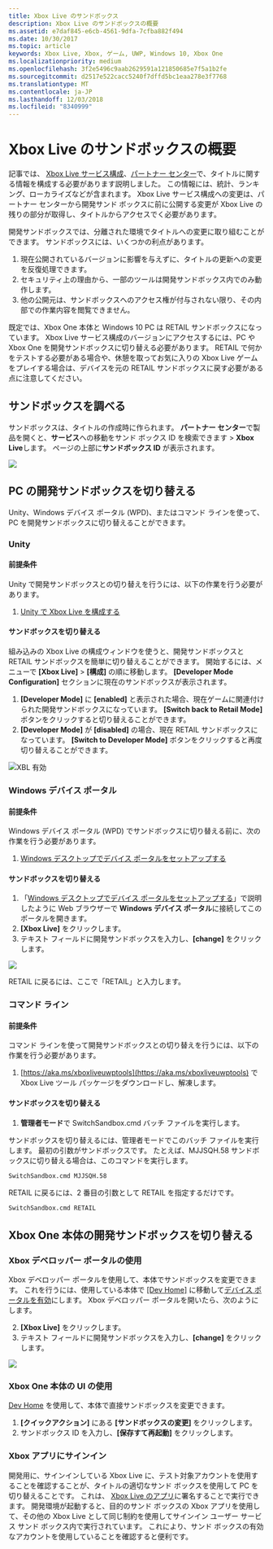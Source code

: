 ```yaml
---
title: Xbox Live のサンドボックス
description: Xbox Live のサンドボックスの概要
ms.assetid: e7daf845-e6cb-4561-9dfa-7cfba882f494
ms.date: 10/30/2017
ms.topic: article
keywords: Xbox Live, Xbox, ゲーム, UWP, Windows 10, Xbox One
ms.localizationpriority: medium
ms.openlocfilehash: 3f2e5496c9aab2629591a121850685e7f5a1b2fe
ms.sourcegitcommit: d2517e522cacc5240f7dffd5bc1eaa278e3f7768
ms.translationtype: MT
ms.contentlocale: ja-JP
ms.lasthandoff: 12/03/2018
ms.locfileid: "8340999"
---
```

# <a name="xbox-live-sandboxes-introduction"></a>Xbox Live のサンドボックスの概要

記事では、 [Xbox Live サービス構成](xbox-live-service-configuration-creators.md)、[パートナー センター](https://partner.microsoft.com/dashboard)で、タイトルに関する情報を構成する必要があります説明しました。 この情報には、統計、ランキング、ローカライズなどが含まれます。 Xbox Live サービス構成への変更は、パートナー センターから開発サンド ボックスに前に公開する変更が Xbox Live の残りの部分が取得し、タイトルからアクセスでく必要があります。

開発サンドボックスでは、分離された環境でタイトルへの変更に取り組むことができます。 サンドボックスには、いくつかの利点があります。

1. 現在公開されているバージョンに影響を与えずに、タイトルの更新への変更を反復処理できます。
2. セキュリティ上の理由から、一部のツールは開発サンドボックス内でのみ動作します。
3. 他の公開元は、サンドボックスへのアクセス権が付与されない限り、その内部での作業内容を閲覧できません。

既定では、Xbox One 本体と Windows 10 PC は RETAIL サンドボックスになっています。 Xbox Live サービス構成のバージョンにアクセスするには、PC や Xbox One を開発サンドボックスに切り替える必要があります。 RETAIL で何かをテストする必要がある場合や、休憩を取ってお気に入りの Xbox Live ゲームをプレイする場合は、デバイスを元の RETAIL サンドボックスに戻す必要がある点に注意してください。

## <a name="finding-out-about-your-sandbox"></a>サンドボックスを調べる

サンドボックスは、タイトルの作成時に作られます。 **パートナー センター**で製品を開くと、**サービス**への移動をサンド ボックス ID を検索できます > **Xbox Live**します。 ページの上部に**サンドボックス ID** が表示されます。

![](../images/getting_started/devcenter_sandbox_id.png)

## <a name="switch-your-pcs-development-sandbox"></a>PC の開発サンドボックスを切り替える
Unity、Windows デバイス ポータル (WPD)、またはコマンド ラインを使って、PC を開発サンドボックスに切り替えることができます。

### <a name="unity"></a>Unity

#### <a name="prerequisites"></a>前提条件
Unity で開発サンドボックスとの切り替えを行うには、以下の作業を行う必要があります。

1. [Unity で Xbox Live を構成する](configure-xbox-live-in-unity.md)

#### <a name="switch-sandboxes"></a>サンドボックスを切り替える
組み込みの Xbox Live の構成ウィンドウを使うと、開発サンドボックスと RETAIL サンドボックスを簡単に切り替えることができます。 開始するには、メニューで **[Xbox Live]** > **[構成]** の順に移動します。 **[Developer Mode Configuration]** セクションに現在のサンドボックスが表示されます。

1. **[Developer Mode]** に **[enabled]** と表示された場合、現在ゲームに関連付けられた開発サンドボックスになっています。 **[Switch back to Retail Mode]** ボタンをクリックすると切り替えることができます。
2. **[Developer Mode]** が **[disabled]** の場合、現在 RETAIL サンドボックスになっています。 **[Switch to Developer Mode]** ボタンをクリックすると再度切り替えることができます。

![XBL 有効](../images/unity/unity-xbl-dev-mode.PNG)

### <a name="windows-device-portal"></a>Windows デバイス ポータル

#### <a name="prerequisites"></a>前提条件
Windows デバイス ポータル (WPD) でサンドボックスに切り替える前に、次の作業を行う必要があります。

1. [Windows デスクトップでデバイス ポータルをセットアップする](https://msdn.microsoft.com/en-us/windows/uwp/debug-test-perf/device-portal-desktop)

#### <a name="switch-sandboxes"></a>サンドボックスを切り替える

1. 「[Windows デスクトップでデバイス ポータルをセットアップする](https://msdn.microsoft.com/en-us/windows/uwp/debug-test-perf/device-portal-desktop)」で説明したように Web ブラウザーで **Windows デバイス ポータル**に接続してこのポータルを開きます。
2. **[Xbox Live]** をクリックします。
3. テキスト フィールドに開発サンドボックスを入力し、**[change]** をクリックします。

![](../images/getting_started/wdp_switch_sandbox.png)

RETAIL に戻るには、ここで「RETAIL」と入力します。

### <a name="command-line"></a>コマンド ライン

#### <a name="prerequisites"></a>前提条件
コマンド ラインを使って開発サンドボックスとの切り替えを行うには、以下の作業を行う必要があります。

1. [https://aka.ms/xboxliveuwptools](https://aka.ms/xboxliveuwptools) で Xbox Live ツール パッケージをダウンロードし、解凍します。

#### <a name="switch-sandboxes"></a>サンドボックスを切り替える
1. **管理者モード**で SwitchSandbox.cmd バッチ ファイルを実行します。

サンドボックスを切り替えるには、管理者モードでこのバッチ ファイルを実行します。 最初の引数がサンドボックスです。 たとえば、MJJSQH.58 サンドボックスに切り替える場合は、このコマンドを実行します。

```cmd
SwitchSandbox.cmd MJJSQH.58
```

RETAIL に戻るには、2 番目の引数として RETAIL を指定するだけです。

```cmd
SwitchSandbox.cmd RETAIL
```

## <a name="switch-your-xbox-one-console-development-sandbox"></a>Xbox One 本体の開発サンドボックスを切り替える

### <a name="using-xbox-dev-portal"></a>Xbox デベロッパー ポータルの使用

Xbox デベロッパー ポータルを使用して、本体でサンドボックスを変更できます。 これを行うには、使用している本体で [[Dev Home]](https://docs.microsoft.com/windows/uwp/xbox-apps/dev-home) に移動して[デバイス ポータルを有効](https://docs.microsoft.com/windows/uwp/debug-test-perf/device-portal-xbox)にします。 Xbox デベロッパー ポータルを開いたら、次のようにします。

2. **[Xbox Live]** をクリックします。
3. テキスト フィールドに開発サンドボックスを入力し、**[change]** をクリックします。

![](../images/getting_started/xdp_switch_sandbox.png)

### <a name="using-xbox-one-console-ui"></a>Xbox One 本体の UI の使用

[Dev Home](https://docs.microsoft.com/windows/uwp/xbox-apps/dev-home) を使用して、本体で直接サンドボックスを変更できます。

1. **[クイックアクション]** にある **[サンドボックスの変更]** をクリックします。
2. サンドボックス ID を入力し、**[保存すて再起動]** をクリックします。

### <a name="sign-in-with-the-xbox-app"></a>Xbox アプリにサインイン

開発用に、サインインしている Xbox Live に、テスト対象アカウントを使用することを確認することが、タイトルの適切なサンド ボックスを使用して PC を切り替えることです。 これは、 [Xbox Live のアプリ](https://www.xbox.com/en-US/xbox-app)に署名することで実行できます。 開発環境が起動すると、目的のサンド ボックスの Xbox アプリを使用して、その他の Xbox Live として同じ制約を使用してサインイン ユーザー サービス サンド ボックス内で実行されています。 これにより、サンド ボックスの有効なアカウントを使用していることを確認すると便利です。
